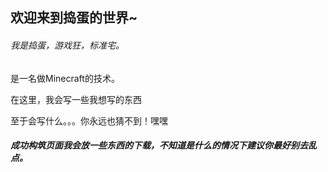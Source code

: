 ## 欢迎来到捣蛋的世界~

###### 我是捣蛋，游戏狂，标准宅。

是一名做Minecraft的技术。

在这里，我会写一些我想写的东西

至于会写什么。。。你永远也猜不到！嘿嘿

##### 成功构筑页面我会放一些东西的下载，不知道是什么的情况下建议你最好别去乱点。
